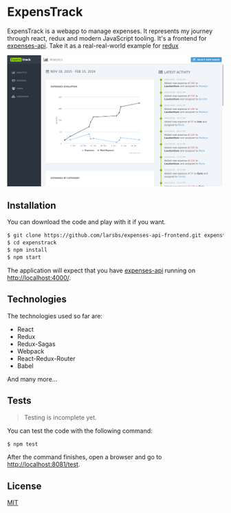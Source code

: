 # ExpensTrack

ExpensTrack is a webapp to manage expenses. It represents my journey through react, redux and modern JavaScript tooling. It's a frontend for [expenses-api](https://github.com/larsbs/expenses-api/). Take it as a real-real-world example for [redux](https://github.com/reactjs/redux)

![front](screenshots/front.png)


## Installation

You can download the code and play with it if you want.

```bash
$ git clone https://github.com/larsbs/expenses-api-frontend.git expenstrack
$ cd expenstrack
$ npm install
$ npm start
```

The application will expect that you have [expenses-api](http://github.com/larsbs/expenses-api) running on [http://localhost:4000/](http://localhost:4000/).


## Technologies

The technologies used so far are:

 * React
 * Redux
 * Redux-Sagas
 * Webpack
 * React-Redux-Router
 * Babel

And many more...


## Tests

> Testing is incomplete yet.

You can test the code with the following command:

```bash
$ npm test
```

After the command finishes, open a browser and go to [http://localhost:8081/test](http://localhost:8081/test).


## License

[MIT](LICENSE)
